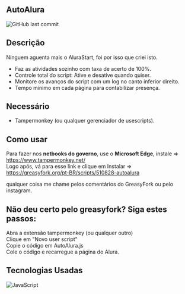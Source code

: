 ## AutoAlura
![GitHub last commit](https://img.shields.io/github/last-commit/alfinhoz-jpg/AutoAlura)

## Descrição
Ninguem aguenta mais o AluraStart, foi por isso que criei isto.</br>
- Faz as atividades sozinho com taxa de acerto de 100%.
- Controle total do script: Ative e desative quando quiser.
- Monitore os avanços do script com um log no canto inferior direito.
- Tempo mínimo em cada página para contabilizar presença.

## Necessário
- Tampermonkey (ou qualquer gerenciador de usescripts).

## Como usar
Para fazer nos <strong>netbooks do governo</strong>, use o <strong>Microsoft Edge</strong>, instale => https://www.tampermonkey.net/ </br>
Logo após, vá para esse link e clique em Instalar => https://greasyfork.org/pt-BR/scripts/510828-autoalura

qualquer coisa me chame pelos comentários do GreasyFork ou pelo instagram.

## Não deu certo pelo greasyfork? Siga estes passos: 
Abra a extensão tampermonkey (ou qualquer outro)</br>
Clique em "Novo user script"</br>
Copie o código em AutoAlura.js</br>
Cole o código e recarregue a página do Alura.

## Tecnologias Usadas
![JavaScript](https://img.shields.io/badge/-JavaScript-F7DF1E?style=flat&logo=JavaScript&logoColor=black)


